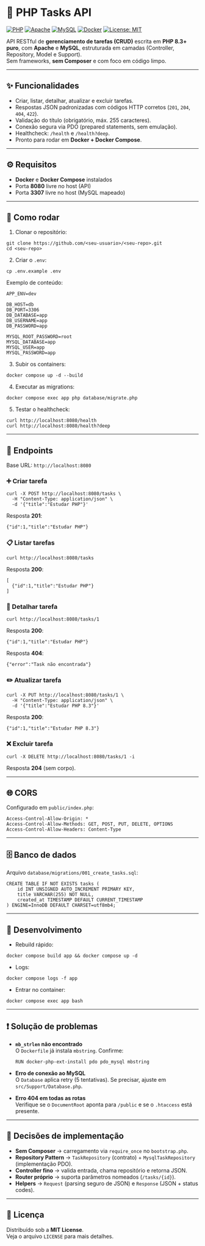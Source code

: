 # 📌 PHP Tasks API

[![PHP](https://img.shields.io/badge/PHP-8.3+-777BB4?logo=php&logoColor=white)](https://www.php.net/)
[![Apache](https://img.shields.io/badge/Server-Apache_2.4-CA2136?logo=apache)](https://httpd.apache.org/)
[![MySQL](https://img.shields.io/badge/DB-MySQL_8-00758F?logo=mysql&logoColor=white)](https://www.mysql.com/)
[![Docker](https://img.shields.io/badge/Docker-Compose-2496ED?logo=docker&logoColor=white)](https://docs.docker.com/compose/)
[![License: MIT](https://img.shields.io/badge/License-MIT-green.svg)](#-licença)

API RESTful de **gerenciamento de tarefas (CRUD)** escrita em **PHP 8.3+ puro**, com **Apache** e **MySQL**, estruturada em camadas (Controller, Repository, Model e Support).  
Sem frameworks, **sem Composer** e com foco em código limpo.

---

## ✨ Funcionalidades
- Criar, listar, detalhar, atualizar e excluir tarefas.  
- Respostas JSON padronizadas com códigos HTTP corretos (`201`, `204`, `404`, `422`).  
- Validação do título (obrigatório, máx. 255 caracteres).  
- Conexão segura via PDO (prepared statements, sem emulação).  
- Healthcheck: `/health` e `/health?deep`.  
- Pronto para rodar em **Docker + Docker Compose**.  

---

## ⚙️ Requisitos
- **Docker** e **Docker Compose** instalados  
- Porta **8080** livre no host (API)  
- Porta **3307** livre no host (MySQL mapeado)  

---

## 🚀 Como rodar

1. Clonar o repositório:
```
git clone https://github.com/<seu-usuario>/<seu-repo>.git
cd <seu-repo>
```

2. Criar o `.env`:
```
cp .env.example .env
```

Exemplo de conteúdo:
```
APP_ENV=dev

DB_HOST=db
DB_PORT=3306
DB_DATABASE=app
DB_USERNAME=app
DB_PASSWORD=app

MYSQL_ROOT_PASSWORD=root
MYSQL_DATABASE=app
MYSQL_USER=app
MYSQL_PASSWORD=app
```

3. Subir os containers:
```
docker compose up -d --build
```

4. Executar as migrations:
```
docker compose exec app php database/migrate.php
```

5. Testar o healthcheck:
```
curl http://localhost:8080/health
curl http://localhost:8080/health?deep
```

---

## 🧭 Endpoints
Base URL: `http://localhost:8080`

### ➕ Criar tarefa
```
curl -X POST http://localhost:8080/tasks \
  -H "Content-Type: application/json" \
  -d '{"title":"Estudar PHP"}'
```
Resposta **201**:
```
{"id":1,"title":"Estudar PHP"}
```

### 📋 Listar tarefas
```
curl http://localhost:8080/tasks
```
Resposta **200**:
```
[
  {"id":1,"title":"Estudar PHP"}
]
```

### 🔎 Detalhar tarefa
```
curl http://localhost:8080/tasks/1
```
Resposta **200**:
```
{"id":1,"title":"Estudar PHP"}
```
Resposta **404**:
```
{"error":"Task não encontrada"}
```

### ✏️ Atualizar tarefa
```
curl -X PUT http://localhost:8080/tasks/1 \
  -H "Content-Type: application/json" \
  -d '{"title":"Estudar PHP 8.3"}'
```
Resposta **200**:
```
{"id":1,"title":"Estudar PHP 8.3"}
```

### ❌ Excluir tarefa
```
curl -X DELETE http://localhost:8080/tasks/1 -i
```
Resposta **204** (sem corpo).

---

## 🌐 CORS
Configurado em `public/index.php`:
```
Access-Control-Allow-Origin: *
Access-Control-Allow-Methods: GET, POST, PUT, DELETE, OPTIONS
Access-Control-Allow-Headers: Content-Type
```

---

## 🗄️ Banco de dados
Arquivo `database/migrations/001_create_tasks.sql`:
```
CREATE TABLE IF NOT EXISTS tasks (
    id INT UNSIGNED AUTO_INCREMENT PRIMARY KEY,
    title VARCHAR(255) NOT NULL,
    created_at TIMESTAMP DEFAULT CURRENT_TIMESTAMP
) ENGINE=InnoDB DEFAULT CHARSET=utf8mb4;
```

---

## 🔧 Desenvolvimento
- Rebuild rápido:
```
docker compose build app && docker compose up -d
```
- Logs:
```
docker compose logs -f app
```
- Entrar no container:
```
docker compose exec app bash
```

---

## ❗ Solução de problemas
- **`mb_strlen` não encontrado**  
  O `Dockerfile` já instala `mbstring`. Confirme:  
  ```
  RUN docker-php-ext-install pdo pdo_mysql mbstring
  ```

- **Erro de conexão ao MySQL**  
  O `Database` aplica retry (5 tentativas). Se precisar, ajuste em `src/Support/Database.php`.

- **Erro 404 em todas as rotas**  
  Verifique se o `DocumentRoot` aponta para `/public` e se o `.htaccess` está presente.

---

## 🧩 Decisões de implementação
- **Sem Composer** → carregamento via `require_once` no `bootstrap.php`.  
- **Repository Pattern** → `TaskRepository` (contrato) + `MysqlTaskRepository` (implementação PDO).  
- **Controller fino** → valida entrada, chama repositório e retorna JSON.  
- **Router próprio** → suporta parâmetros nomeados (`/tasks/{id}`).  
- **Helpers** → `Request` (parsing seguro de JSON) e `Response` (JSON + status codes).  

---

## 📄 Licença
Distribuído sob a **MIT License**.  
Veja o arquivo `LICENSE` para mais detalhes.
